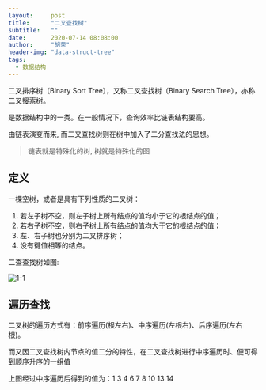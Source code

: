 ```yaml
---
layout:     post
title:      "二叉查找树"
subtitle:   ""
date:       2020-07-14 08:08:00
author:     "胡荣"
header-img: "data-struct-tree"
tags:
  - 数据结构
---
```


二叉排序树（Binary Sort Tree），又称二叉查找树（Binary Search Tree），亦称二叉搜索树。

是数据结构中的一类。在一般情况下，查询效率比链表结构要高。

由链表演变而来, 而二叉查找树则在树中加入了二分查找法的思想。 

> 链表就是特殊化的树, 树就是特殊化的图

## 定义

一棵空树，或者是具有下列性质的二叉树：
1. 若左子树不空，则左子树上所有结点的值均小于它的根结点的值；
2. 若右子树不空，则右子树上所有结点的值均大于它的根结点的值；
3. 左、右子树也分别为二叉排序树；
4. 没有键值相等的结点。

二查查找树如图:

![1-1](https://s1.ax1x.com/2020/07/28/aAigUI.jpg)

## 遍历查找

二叉树的遍历方式有：前序遍历(根左右)、中序遍历(左根右)、后序遍历(左右根)。

而又因二叉查找树内节点的值二分的特性，在二叉查找树进行中序遍历时、便可得到顺序升序的一组值

上图经过中序遍历后得到的值为：1 3 4 6 7 8 10 13 14